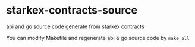 # starkex-contracts-source
abi and go source code generate from starkex contracts

You can modify Makefile and regenerate abi & go source code by `make all`